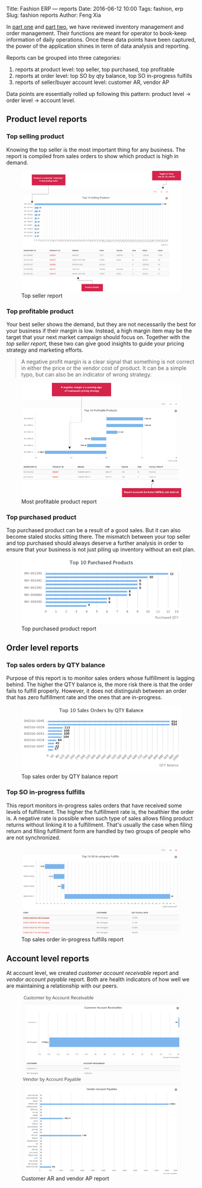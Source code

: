 Title: Fashion ERP &mdash; reports
Date: 2016-06-12 10:00
Tags: fashion, erp
Slug: fashion reports
Author: Feng Xia

In [part one]({filename}/workspace/fashion/intro.md) and
[part two]({filename}/workspace/fashion/order.md), we have
reviewed inventory management and order management. Their functions
are meant for operator to book-keep information of daily operations.
Once these data points have been captured, the power of the application
shines in term of data analysis and reporting.

Reports can be grouped into three categories:

1. <span class="myhighlight">reports at product level</span>: top seller, top purchased, top profitable
2. <span class="myhighlight">reports at order level</span>: top SO by qty balance, top SO in-progress fulfills
3. <span class="myhighlight">reports of seller/buyer account level</span>: customer AR, vendor AP

Data points are essentially rolled up following this pattern: product level &rarr; order level
&rarr; account level.

## Product level reports
### Top selling product

Knowing the top seller is the most important thing for any business.
The report is compiled from sales orders to show which product is high in demand.

<figure>
    <img class="center-block img-responsive" src="/images/fashion_19.png">
    <figcaption>Top seller report</figcaption>
</figure>

### Top profitable product

Your best seller shows the demand, but they are not necessarily
the best for your business if their margin is low. Instead, a high margin
item may be the target that your next market campaign should focus on.
Together with the _top seller report_, these two
can give good insights to guide your pricing strategy and marketing
efforts.

> A negative profit margin is a clear signal that something is
> not correct in either the
> price or the vendor cost of product. It can be a simple typo, but
> can also be an indicator of wrong strategy.

<figure>
    <img class="center-block img-responsive" src="/images/fashion_20.png">
    <figcaption>Most profitable product report</figcaption>
</figure>

### Top purchased product

Top purchased product can be a result of a good sales. But it can also
become staled stocks sitting there. The mismatch between your top seller
and top purchased should always deserve a further analysis in order to
ensure that your business is not just piling up inventory without
an exit plan.

<figure>
    <img class="center-block img-responsive" src="/images/fashion_21.png">
    <figcaption>Top purchased product report</figcaption>
</figure>

## Order level reports

### Top sales orders by QTY balance

Purpose of this report is to monitor sales orders whose fulfillment is lagging behind.
The higher the QTY balance is, the more risk there is that the order fails
to fulfill properly. However, it does not distinguish between an order that has zero fulfillment
rate and the ones that are in-progress.

<figure>
    <img class="center-block img-responsive" src="/images/fashion_22.png">
    <figcaption>Top sales order by QTY balance report</figcaption>
</figure>

### Top SO in-progress fulfills

This report monitors in-progress sales orders that have received some levels of
fulfillment. The higher the fulfillment rate is, the healthier the order is.
A negative rate is possible when such type of sales allows filing product returns
without linking it to a fulfillment. That's usually the case when filing return
and filing fulfillment form are handled by two groups of people who are
not synchronized.

<figure>
    <img class="center-block img-responsive" src="/images/fashion_23.png">
    <figcaption>Top sales order in-progress fulfills report</figcaption>
</figure>

## Account level reports

At account level, we created _customer account receivable_ report and
_vendor account payable_ report. Both are health indicators of how well
we are maintaining a relationship with our peers.

<figure>
    <div class="row">
    <div class="col-md-6">
    <img class="center-block img-responsive" src="/images/fashion_24.png">
    </div><div class="col-md-6">
    <img class="center-block img-responsive" src="/images/fashion_25.png">
    </div></div>
    <figcaption>Customer AR and vendor AP report</figcaption>
</figure>
